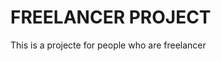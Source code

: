 # FREELANCER PROJECT

This is a projecte for people who are freelancer                                    